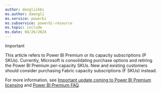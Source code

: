 ```yaml
---
author: denglishbi
ms.author: daengli
ms.service: powerbi
ms.subservice: powerbi-resource
ms.topic: include
ms.date: 04/26/2024
---
```


> [!IMPORTANT]
> This article refers to Power BI Premium or its capacity subscriptions (P SKUs). Currently, Microsoft is consolidating purchase options and retiring the Power BI Premium per-capacity SKUs. New and existing customers should consider purchasing Fabric capacity subscriptions (F SKUs) instead.
>
> For more information, see [Important update coming to Power BI Premium licensing](https://powerbi.microsoft.com/blog/important-update-coming-to-power-bi-premium-licensing/) and [Power BI Premium FAQ](../../enterprise/service-premium-faq.yml).
